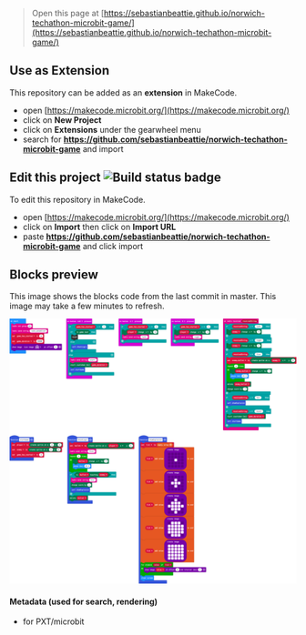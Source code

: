 
> Open this page at [https://sebastianbeattie.github.io/norwich-techathon-microbit-game/](https://sebastianbeattie.github.io/norwich-techathon-microbit-game/)

## Use as Extension

This repository can be added as an **extension** in MakeCode.

* open [https://makecode.microbit.org/](https://makecode.microbit.org/)
* click on **New Project**
* click on **Extensions** under the gearwheel menu
* search for **https://github.com/sebastianbeattie/norwich-techathon-microbit-game** and import

## Edit this project ![Build status badge](https://github.com/sebastianbeattie/norwich-techathon-microbit-game/workflows/MakeCode/badge.svg)

To edit this repository in MakeCode.

* open [https://makecode.microbit.org/](https://makecode.microbit.org/)
* click on **Import** then click on **Import URL**
* paste **https://github.com/sebastianbeattie/norwich-techathon-microbit-game** and click import

## Blocks preview

This image shows the blocks code from the last commit in master.
This image may take a few minutes to refresh.

![A rendered view of the blocks](https://github.com/sebastianbeattie/norwich-techathon-microbit-game/raw/master/.github/makecode/blocks.png)

#### Metadata (used for search, rendering)

* for PXT/microbit
<script src="https://makecode.com/gh-pages-embed.js"></script><script>makeCodeRender("{{ site.makecode.home_url }}", "{{ site.github.owner_name }}/{{ site.github.repository_name }}");</script>
